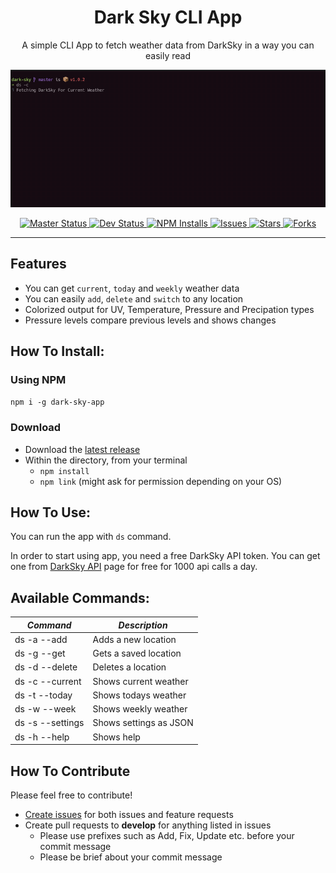 <p align="center">
	<h1 align="center">Dark Sky CLI App</h1>
</p>
<p align = "center">
    A simple CLI App to fetch weather data from DarkSky in a way you can easily read
</p>
<p align="center">
    <img src="screenshot.gif">
</p>

<p align="center">
	<a href="https://travis-ci.org/excalith/dark-sky-app">
		<img alt="Master Status" height="18" src="https://img.shields.io/travis/excalith/dark-sky-app.svg?label=master">
	</a>
	<a href="https://travis-ci.org/excalith/dark-sky-app">
		<img alt="Dev Status" height="18" src="https://img.shields.io/travis/excalith/dark-sky-app/develop.svg?label=dev">
	</a>
	<a href="https://www.npmjs.com/package/dark-sky-app">
		<img alt="NPM Installs" height="18" src="https://img.shields.io/npm/dt/dark-sky-app.svg?label=installs">
	</a>
	<a href="https://github.com/excalith/dark-sky-app/issues">
		<img alt="Issues" height="18" src="https://img.shields.io/github/issues/excalith/dark-sky-app.svg">
	</a>
	<a href="https://github.com/excalith/dark-sky-app/stargazers">
		<img alt="Stars" height="18" src="https://img.shields.io/github/stars/excalith/dark-sky-app.svg">
	</a>
	<a href="https://github.com/excalith/dark-sky-app/network">
		<img alt="Forks" height="18" src="https://img.shields.io/github/forks/excalith/dark-sky-app.svg">
	</a>
</p>
<hr/>

## Features
- You can get `current`, `today` and `weekly` weather data
- You can easily `add`, `delete` and `switch` to any location
- Colorized output for UV, Temperature, Pressure and Precipation types
- Pressure levels compare previous levels and shows changes

## How To Install:
### Using NPM
`npm i -g dark-sky-app`

### Download
- Download the [latest release](https://github.com/excalith/dark-sky/releases/latest)
- Within the directory, from your terminal
  - `npm install`
  - `npm link` (might ask for permission depending on your OS)

## How To Use:
You can run the app with `ds` command.

In order to start using app, you need a free DarkSky API token. You can get one from [DarkSky API](https://darksky.net/dev) page for free for 1000 api calls a day.

## Available Commands:

| _Command_        | _Description_          |
| ---------------- | ---------------------- |
| ds -a --add      | Adds a new location    |
| ds -g --get      | Gets a saved location  |
| ds -d --delete   | Deletes a location     |
| ds -c --current  | Shows current weather  |
| ds -t --today    | Shows todays weather   |
| ds -w --week     | Shows weekly weather   |
| ds -s --settings | Shows settings as JSON |
| ds -h --help     | Shows help             |



## How To Contribute
Please feel free to contribute!
* [Create issues](https://github.com/excalith/dark-sky/issues) for both issues and feature requests
* Create pull requests to **develop** for anything listed in issues
  * Please use prefixes such as Add, Fix, Update etc. before your commit message
  * Please be brief about your commit message